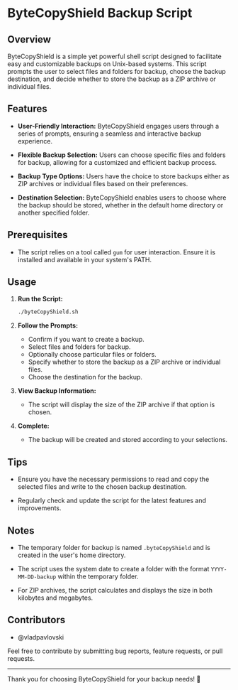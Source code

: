 # ByteCopyShield Backup Script


## Overview

ByteCopyShield is a simple yet powerful shell script designed to facilitate easy and customizable backups on Unix-based systems. This script prompts the user to select files and folders for backup, choose the backup destination, and decide whether to store the backup as a ZIP archive or individual files.

## Features

- **User-Friendly Interaction:** ByteCopyShield engages users through a series of prompts, ensuring a seamless and interactive backup experience.

- **Flexible Backup Selection:** Users can choose specific files and folders for backup, allowing for a customized and efficient backup process.

- **Backup Type Options:** Users have the choice to store backups either as ZIP archives or individual files based on their preferences.

- **Destination Selection:** ByteCopyShield enables users to choose where the backup should be stored, whether in the default home directory or another specified folder.

## Prerequisites

- The script relies on a tool called `gum` for user interaction. Ensure it is installed and available in your system's PATH.

## Usage

1. **Run the Script:**
   ```bash
   ./byteCopyShield.sh
   ```

2. **Follow the Prompts:**
    - Confirm if you want to create a backup.
    - Select files and folders for backup.
    - Optionally choose particular files or folders.
    - Specify whether to store the backup as a ZIP archive or individual files.
    - Choose the destination for the backup.

3. **View Backup Information:**
    - The script will display the size of the ZIP archive if that option is chosen.

4. **Complete:**
    - The backup will be created and stored according to your selections.

## Tips

- Ensure you have the necessary permissions to read and copy the selected files and write to the chosen backup destination.

- Regularly check and update the script for the latest features and improvements.

## Notes

- The temporary folder for backup is named `.byteCopyShield` and is created in the user's home directory.

- The script uses the system date to create a folder with the format `YYYY-MM-DD-backup` within the temporary folder.

- For ZIP archives, the script calculates and displays the size in both kilobytes and megabytes.

## Contributors

- @vladpavlovski

Feel free to contribute by submitting bug reports, feature requests, or pull requests.

---

Thank you for choosing ByteCopyShield for your backup needs! 🚀
